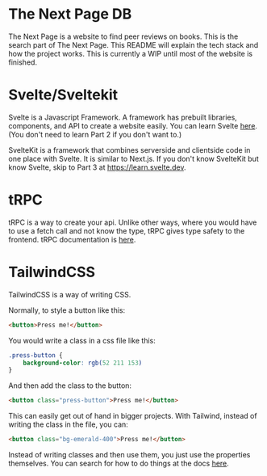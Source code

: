 
# The Next Page DB

The Next Page is a website to find peer reviews on books. This is the search part of The Next Page. This README will explain the tech stack and how the project works. This is currently a WIP until most of the website is finished.

# Svelte/Sveltekit

Svelte is a Javascript Framework. A framework has prebuilt libraries, components, and API to create a website easily. You can learn Svelte [here](https://learn.svelte.dev). (You don't need to learn Part 2 if you don't want to.)

SvelteKit is a framework that combines serverside and clientside code in one place with Svelte. It is similar to Next.js. If you don't know SvelteKit but know Svelte, skip to Part 3 at https://learn.svelte.dev.

# tRPC
tRPC is a way to create your api. Unlike other ways, where you would have to use a fetch call and not know the type, tRPC gives type safety to the frontend. tRPC documentation is [here](https://trpc.io/docs/quickstart).

# TailwindCSS

TailwindCSS is a way of writing CSS.

Normally, to style a button like this:

```html
<button>Press me!</button>
```

You would write a class in a css file like this:

```css
.press-button {
	background-color: rgb(52 211 153)
}
```

And then add the class to the button:

```html
<button class="press-button">Press me!</button>
```

This can easily get out of hand in bigger projects. With Tailwind, instead of writing the class in the file, you can:

```html
<button class="bg-emerald-400">Press me!</button>
```

Instead of writing classes and then use them, you just use the properties themselves. You can search for how to do things at the docs [here](https://tailwindcss.com/docs).